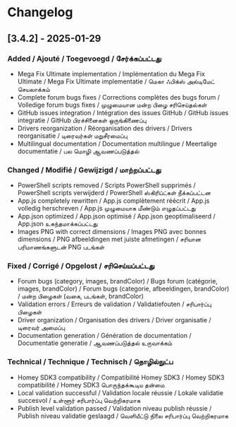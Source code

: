 # Changelog

## [3.4.2] - 2025-01-29

### Added / Ajouté / Toegevoegd / சேர்க்கப்பட்டது
- Mega Fix Ultimate implementation / Implémentation du Mega Fix Ultimate / Mega Fix Ultimate implementatie / மெகா ஃபிக்ஸ் அல்டிமேட் செயலாக்கம்
- Complete forum bugs fixes / Corrections complètes des bugs forum / Volledige forum bugs fixes / முழுமையான மன்ற பிழை சரிசெய்தல்கள்
- GitHub issues integration / Intégration des issues GitHub / GitHub issues integratie / GitHub பிரச்சினைகள் ஒருங்கிணைப்பு
- Drivers reorganization / Réorganisation des drivers / Drivers reorganisatie / டிரைவர்கள் மறுசீரமைப்பு
- Multilingual documentation / Documentation multilingue / Meertalige documentatie / பல மொழி ஆவணப்படுத்தல்

### Changed / Modifié / Gewijzigd / மாற்றப்பட்டது
- PowerShell scripts removed / Scripts PowerShell supprimés / PowerShell scripts verwijderd / PowerShell ஸ்கிரிப்ட்கள் நீக்கப்பட்டன
- App.js completely rewritten / App.js complètement réécrit / App.js volledig herschreven / App.js முழுமையாக மீண்டும் எழுதப்பட்டது
- App.json optimized / App.json optimisé / App.json geoptimaliseerd / App.json உகந்தமாக்கப்பட்டது
- Images PNG with correct dimensions / Images PNG avec bonnes dimensions / PNG afbeeldingen met juiste afmetingen / சரியான பரிமாணங்களுடன் PNG படங்கள்

### Fixed / Corrigé / Opgelost / சரிசெய்யப்பட்டது
- Forum bugs (category, images, brandColor) / Bugs forum (catégorie, images, brandColor) / Forum bugs (categorie, afbeeldingen, brandColor) / மன்ற பிழைகள் (வகை, படங்கள், brandColor)
- Validation errors / Erreurs de validation / Validatiefouten / சரிபார்ப்பு பிழைகள்
- Driver organization / Organisation des drivers / Driver organisatie / டிரைவர் அமைப்பு
- Documentation generation / Génération de documentation / Documentatie generatie / ஆவணப்படுத்தல் உருவாக்கம்

### Technical / Technique / Technisch / தொழில்நுட்ப
- Homey SDK3 compatibility / Compatibilité Homey SDK3 / Homey SDK3 compatibilité / Homey SDK3 பொருந்தக்கூடிய தன்மை
- Local validation successful / Validation locale réussie / Lokale validatie succesvol / உள்ளூர் சரிபார்ப்பு வெற்றிகரமாக
- Publish level validation passed / Validation niveau publish réussie / Publish niveau validatie geslaagd / வெளியீட்டு நிலை சரிபார்ப்பு வெற்றிகரமாக